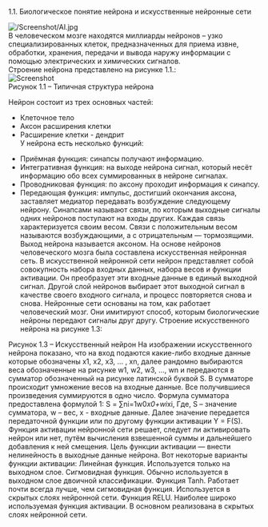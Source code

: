 1.1.	Биологическое понятие нейрона и искусственные нейронные сети  

![/Screenshot/AI.jpg](../main/Screenshot/AI.jpg)  
В человеческом мозге находятся миллиарды нейронов – узко специализированных клеток, предназначенных для приема извне, обработки, хранения, передачи и вывода наружу информации с помощью электрических и химических сигналов.  
Строение нейрона представлено на рисунке 1.1.:  
![Screenshot](../main/Screenshot/Структура_биологического_нейрона.png)  
Рисунок 1.1 – Типичная структура нейрона


Нейрон состоит из трех основных частей:
- Клеточное тело
- Аксон расширения клетки
- Расширение клетки - дендрит   
У нейрона есть несколько функций:
  
*	Приёмная функция: синапсы получают информацию.  
*	Интегративная функция: на выходе нейрона сигнал, который несёт информацию обо всех суммированных в нейроне сигналах.   
*	Проводниковая функция: по аксону проходит информация к синапсу.   
*	Передающая функция: импульс, достигший окончания аксона, заставляет медиатор передавать возбуждение следующему нейрону.
Синапсами называют связи, по которым выходные сигналы одних нейронов поступают на входы других. Каждая связь характеризуется своим весом. Связи с положительным весом называются возбуждающими, а с отрицательным — тормозящими. Выход нейрона называется аксоном. На основе нейронов человеческого мозга была составлена искусственная нейронная сеть. 
В искусственной нейронной сети нейрон представляет собой совокупность набора входных данных, набора весов и функции активации. Он преобразует эти входные данные в единый выходной сигнал. Другой слой нейронов выбирает этот выходной сигнал в качестве своего входного сигнала, и процесс повторяется снова и снова.
Нейронные сети основаны на том, как работает человеческий мозг. Они имитируют способ, которым биологические нейроны передают сигналы друг другу.
Строение искусственного нейрона на рисунке 1.3:  

 
Рисунок 1.3 – Искусственный нейрон
На изображении искусственного нейрона показано, что на вход подаются какие-либо входные данные которые обозначены x1, x2, x3,  … , xn, далее рандомно выбираются  веса обозначенные  на рисунке w1, w2, w3, …, wn и передаются в сумматор обозначенный на рисунке латинской буквой S. В сумматоре происходит умножение весов на входные данные. Все получившиеся произведения суммируются в одно число.
Формула сумматора предоставлена формулой 1:
S = ∑ni=1w0*x0+wi*xi,
Где, 
S – значение сумматора,
w – вес,
x - входные данные.
Далее значение передается передаточной функции или по другому функции активации  Y = F(S).
Функция активации нейронной сети решает, следует ли активировать нейрон или нет, путём вычисления взвешенной суммы и дальнейшего добавления к ней смещения.
Цель функции активации — внести нелинейность в выходные данные нейрона.
Вот некоторые варианты функции активации:
Линейная функция. Используется только на выходном слое.
Сигмовидная функция. Обычно используется в выходном слое двоичной классификации.
Функция Tanh. Работает почти всегда лучше, чем сигмовидная функция. Используется в скрытых слоях нейронной сети.
Функция RELU. Наиболее широко используемая функция активации. В основном реализована в скрытых слоях нейронной сети.
